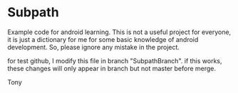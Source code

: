 # Subpath
Example code for android learning.
This is not a useful project for everyone, it is just a dictionary for me for some basic knowledge of android development.
So, please ignore any mistake in the project.

for test github, I modify this file in branch "SubpathBranch". 
if this works, these changes will only appear in branch but not master before merge.

Tony
